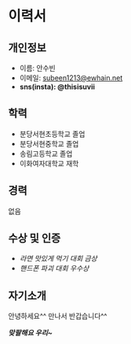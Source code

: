 # 이력서
## 개인정보
* 이름: 안수빈
* 이메일: subeen1213@ewhain.net
* **sns(insta): @thisisuvii**

## 학력
* 분당서현초등학교 졸업
* 분당서현중학교 졸업
* 송림고등학교 졸업
* 이화여자대학교 재학 

## 경력
없음

## 수상 및 인증
* _라면 맛있게 먹기 대회 금상_
* _핸드폰 파괴 대회 우수상_

## 자기소개
안녕하세요^^ 만나서 반갑습니다^^

_**맞팔해요 우리~**_
